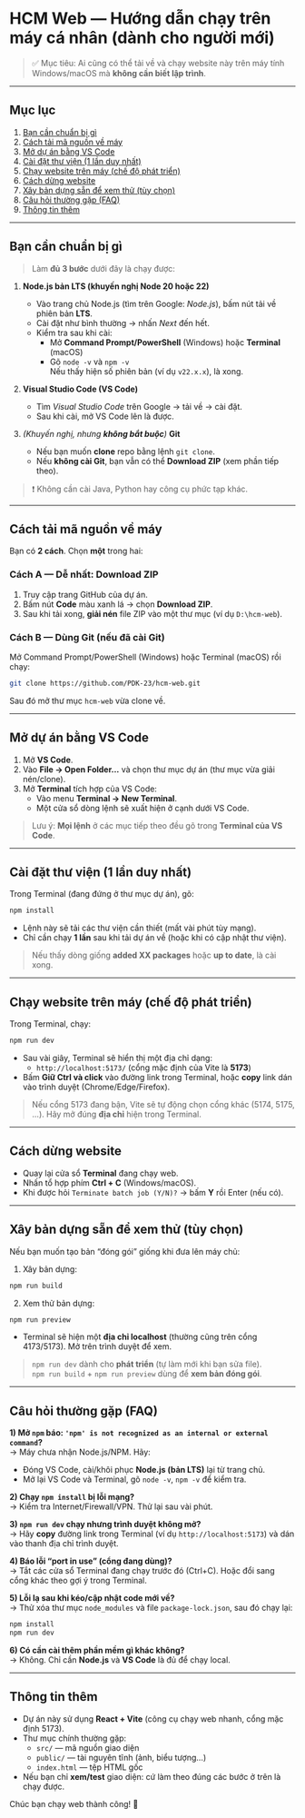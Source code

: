 # HCM Web — Hướng dẫn chạy trên máy cá nhân (dành cho người mới)

> ✅ Mục tiêu: Ai cũng có thể tải về và chạy website này trên máy tính Windows/macOS mà **không cần biết lập trình**.

---

## Mục lục
1. [Bạn cần chuẩn bị gì](#bạn-cần-chuẩn-bị-gì)
2. [Cách tải mã nguồn về máy](#cách-tải-mã-nguồn-về-máy)
3. [Mở dự án bằng VS Code](#mở-dự-án-bằng-vs-code)
4. [Cài đặt thư viện (1 lần duy nhất)](#cài-đặt-thư-viện-1-lần-duy-nhất)
5. [Chạy website trên máy (chế độ phát triển)](#chạy-website-trên-máy-chế-độ-phát-triển)
6. [Cách dừng website](#cách-dừng-website)
7. [Xây bản dựng sẵn để xem thử (tùy chọn)](#xây-bản-dựng-sẵn-để-xem-thử-tùy-chọn)
8. [Câu hỏi thường gặp (FAQ)](#câu-hỏi-thường-gặp-faq)
9. [Thông tin thêm](#thông-tin-thêm)

---

## Bạn cần chuẩn bị gì

> Làm **đủ 3 bước** dưới đây là chạy được:

1) **Node.js bản LTS (khuyến nghị Node 20 hoặc 22)**
   - Vào trang chủ Node.js (tìm trên Google: *Node.js*), bấm nút tải về phiên bản **LTS**.
   - Cài đặt như bình thường → nhấn *Next* đến hết.
   - Kiểm tra sau khi cài:
     - Mở **Command Prompt/PowerShell** (Windows) hoặc **Terminal** (macOS)
     - Gõ `node -v` và `npm -v`  
       Nếu thấy hiện số phiên bản (ví dụ `v22.x.x`), là xong.

2) **Visual Studio Code (VS Code)**
   - Tìm *Visual Studio Code* trên Google → tải về → cài đặt.
   - Sau khi cài, mở VS Code lên là được.

3) *(Khuyến nghị, nhưng **không bắt buộc**)* **Git**
   - Nếu bạn muốn **clone** repo bằng lệnh `git clone`.  
   - Nếu **không cài Git**, bạn vẫn có thể **Download ZIP** (xem phần tiếp theo).

> ❗ Không cần cài Java, Python hay công cụ phức tạp khác.

---

## Cách tải mã nguồn về máy

Bạn có **2 cách**. Chọn **một** trong hai:

### Cách A — Dễ nhất: **Download ZIP**
1. Truy cập trang GitHub của dự án.
2. Bấm nút **Code** màu xanh lá → chọn **Download ZIP**.
3. Sau khi tải xong, **giải nén** file ZIP vào một thư mục (ví dụ `D:\hcm-web`).

### Cách B — Dùng Git (nếu đã cài Git)
Mở Command Prompt/PowerShell (Windows) hoặc Terminal (macOS) rồi chạy:
```bash
git clone https://github.com/PDK-23/hcm-web.git
```
Sau đó mở thư mục `hcm-web` vừa clone về.

---

## Mở dự án bằng VS Code

1. Mở **VS Code**.
2. Vào **File → Open Folder...** và chọn thư mục dự án (thư mục vừa giải nén/clone).
3. Mở **Terminal** tích hợp của VS Code:
   - Vào menu **Terminal → New Terminal**.  
   - Một cửa sổ dòng lệnh sẽ xuất hiện ở cạnh dưới VS Code.

> Lưu ý: **Mọi lệnh** ở các mục tiếp theo đều gõ trong **Terminal của VS Code**.

---

## Cài đặt thư viện (1 lần duy nhất)

Trong Terminal (đang đứng ở thư mục dự án), gõ:
```bash
npm install
```
- Lệnh này sẽ tải các thư viện cần thiết (mất vài phút tùy mạng).
- Chỉ cần chạy **1 lần** sau khi tải dự án về (hoặc khi có cập nhật thư viện).

> Nếu thấy dòng giống **added XX packages** hoặc **up to date**, là cài xong.

---

## Chạy website trên máy (chế độ phát triển)

Trong Terminal, chạy:
```bash
npm run dev
```

- Sau vài giây, Terminal sẽ hiển thị một địa chỉ dạng:
  - `http://localhost:5173/` (cổng mặc định của Vite là **5173**)
- Bấm **Giữ Ctrl và click** vào đường link trong Terminal, hoặc **copy** link dán vào trình duyệt (Chrome/Edge/Firefox).

> Nếu cổng 5173 đang bận, Vite sẽ tự động chọn cổng khác (5174, 5175, ...). Hãy mở đúng **địa chỉ** hiện trong Terminal.

---

## Cách dừng website

- Quay lại cửa sổ **Terminal** đang chạy web.
- Nhấn tổ hợp phím **Ctrl + C** (Windows/macOS).
- Khi được hỏi `Terminate batch job (Y/N)?` → bấm **Y** rồi Enter (nếu có).

---

## Xây bản dựng sẵn để xem thử (tùy chọn)

Nếu bạn muốn tạo bản “đóng gói” giống khi đưa lên máy chủ:

1) Xây bản dựng:
```bash
npm run build
```

2) Xem thử bản dựng:
```bash
npm run preview
```
- Terminal sẽ hiện một **địa chỉ localhost** (thường cũng trên cổng 4173/5173). Mở trên trình duyệt để xem.

> `npm run dev` dành cho **phát triển** (tự làm mới khi bạn sửa file).  
> `npm run build` + `npm run preview` dùng để **xem bản đóng gói**.

---

## Câu hỏi thường gặp (FAQ)

**1) Mở `npm` báo: `'npm' is not recognized as an internal or external command`?**  
→ Máy chưa nhận Node.js/NPM. Hãy:
- Đóng VS Code, cài/khôi phục **Node.js (bản LTS)** lại từ trang chủ.
- Mở lại VS Code và Terminal, gõ `node -v`, `npm -v` để kiểm tra.

**2) Chạy `npm install` bị lỗi mạng?**  
→ Kiểm tra Internet/Firewall/VPN. Thử lại sau vài phút.

**3) `npm run dev` chạy nhưng trình duyệt không mở?**  
→ Hãy **copy** đường link trong Terminal (ví dụ `http://localhost:5173`) và dán vào thanh địa chỉ trình duyệt.

**4) Báo lỗi “port in use” (cổng đang dùng)?**  
→ Tắt các cửa sổ Terminal đang chạy trước đó (Ctrl+C). Hoặc đổi sang cổng khác theo gợi ý trong Terminal.

**5) Lỗi lạ sau khi kéo/cập nhật code mới về?**  
→ Thử xóa thư mục `node_modules` và file `package-lock.json`, sau đó chạy lại:
```bash
npm install
npm run dev
```

**6) Có cần cài thêm phần mềm gì khác không?**  
→ Không. Chỉ cần **Node.js** và **VS Code** là đủ để chạy local.

---

## Thông tin thêm

- Dự án này sử dụng **React + Vite** (công cụ chạy web nhanh, cổng mặc định 5173).  
- Thư mục chính thường gặp:
  - `src/` — mã nguồn giao diện
  - `public/` — tài nguyên tĩnh (ảnh, biểu tượng…)
  - `index.html` — tệp HTML gốc
- Nếu bạn chỉ **xem/test** giao diện: cứ làm theo đúng các bước ở trên là chạy được.

Chúc bạn chạy web thành công! 🎉